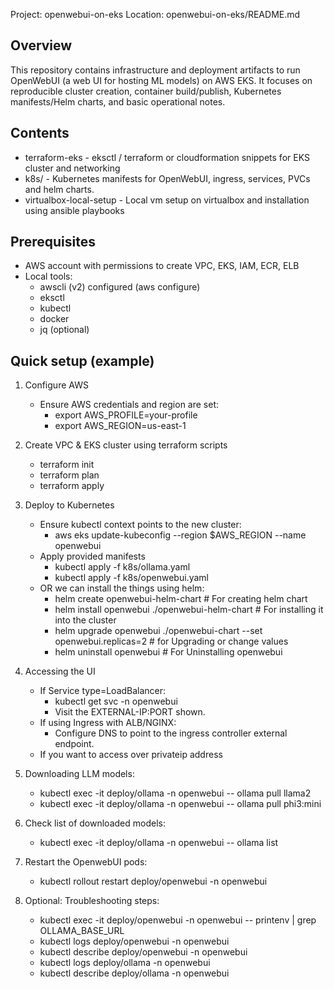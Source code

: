 Project: openwebui-on-eks
Location: openwebui-on-eks/README.md

Overview
--------
This repository contains infrastructure and deployment artifacts to run OpenWebUI (a web UI for hosting ML models) on AWS EKS. It focuses on reproducible cluster creation, container build/publish, Kubernetes manifests/Helm charts, and basic operational notes.

Contents
-------------------
- terraform-eks         - eksctl / terraform or cloudformation snippets for EKS cluster and networking
- k8s/                  - Kubernetes manifests for OpenWebUI, ingress, services, PVCs and helm charts.
- virtualbox-local-setup - Local vm setup on virtualbox and installation using ansible playbooks

Prerequisites
-------------
- AWS account with permissions to create VPC, EKS, IAM, ECR, ELB
- Local tools:
    - awscli (v2) configured (aws configure)
    - eksctl
    - kubectl
    - docker
    - jq (optional)

Quick setup (example)
---------------------
1. Configure AWS
    - Ensure AWS credentials and region are set:
        - export AWS_PROFILE=your-profile
        - export AWS_REGION=us-east-1

2. Create VPC & EKS cluster using terraform scripts
    - terraform init
    - terraform plan
    - terraform apply

3. Deploy to Kubernetes
    - Ensure kubectl context points to the new cluster:
        - aws eks update-kubeconfig --region $AWS_REGION --name openwebui
    - Apply provided manifests
        - kubectl apply -f k8s/ollama.yaml
        - kubectl apply -f k8s/openwebui.yaml
    - OR we can install the things using helm:
        - helm create openwebui-helm-chart # For creating helm chart
        - helm install openwebui ./openwebui-helm-chart # For installing it into the cluster
        - helm upgrade openwebui ./openwebui-chart --set openwebui.replicas=2  # for Upgrading or change values
        - helm uninstall openwebui # For Uninstalling openwebui

5. Accessing the UI
    - If Service type=LoadBalancer:
        - kubectl get svc -n openwebui
        - Visit the EXTERNAL-IP:PORT shown.
    - If using Ingress with ALB/NGINX:
        - Configure DNS to point to the ingress controller external endpoint.
    - If you want to access over privateip address

6. Downloading LLM models:
    - kubectl exec -it deploy/ollama -n openwebui -- ollama pull llama2
    - kubectl exec -it deploy/ollama -n openwebui -- ollama pull phi3:mini

7. Check list of downloaded models:
    - kubectl exec -it deploy/ollama -n openwebui -- ollama list

8. Restart the OpenwebUI pods:
    - kubectl rollout restart deploy/openwebui -n openwebui

9. Optional: Troubleshooting steps:
    - kubectl exec -it deploy/openwebui -n openwebui -- printenv | grep OLLAMA_BASE_URL
    - kubectl logs deploy/openwebui -n openwebui
    - kubectl describe deploy/openwebui -n openwebui
    - kubectl logs deploy/ollama -n openwebui
    - kubectl describe deploy/ollama -n openwebui